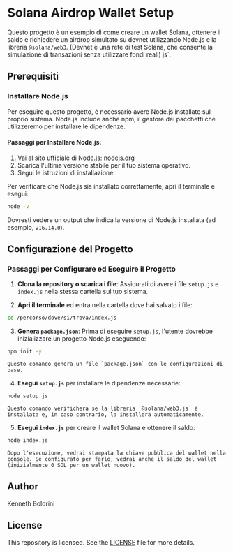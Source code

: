 # Solana Airdrop Wallet Setup

Questo progetto è un esempio di come creare un wallet Solana, ottenere il saldo e richiedere un airdrop simultato su devnet utilizzando Node.js e la libreria `@solana/web3`. (Devnet è una rete di test Solana, che consente la simulazione di transazioni senza utilizzare fondi reali) js`.

## Prerequisiti

### Installare Node.js

Per eseguire questo progetto, è necessario avere Node.js installato sul proprio sistema. Node.js include anche npm, il gestore dei pacchetti che utilizzeremo per installare le dipendenze.

#### Passaggi per Installare Node.js:

1. Vai al sito ufficiale di Node.js: [nodejs.org](https://nodejs.org/)
2. Scarica l'ultima versione stabile per il tuo sistema operativo.
3. Segui le istruzioni di installazione.

Per verificare che Node.js sia installato correttamente, apri il terminale e esegui:

```sh
node -v
```

Dovresti vedere un output che indica la versione di Node.js installata (ad esempio, `v16.14.0`).

## Configurazione del Progetto

### Passaggi per Configurare ed Eseguire il Progetto

1. **Clona la repository o scarica i file**: Assicurati di avere i file `setup.js` e `index.js` nella stessa cartella sul tuo sistema.
    
2. **Apri il terminale** ed entra nella cartella dove hai salvato i file:
    
```sh
cd /percorso/dove/si/trova/index.js
```

3. **Genera `package.json`**: Prima di eseguire `setup.js`, l'utente dovrebbe inizializzare un progetto Node.js eseguendo:

```sh
npm init -y
```

	Questo comando genera un file `package.json` con le configurazioni di base.
	
4. **Esegui `setup.js`** per installare le dipendenze necessarie:
    
```sh
node setup.js
```
    
    Questo comando verificherà se la libreria `@solana/web3.js` è installata e, in caso contrario, la installerà automaticamente.
    
5. **Esegui `index.js`** per creare il wallet Solana e ottenere il saldo:
    
```sh
node index.js
```
    
    Dopo l'esecuzione, vedrai stampata la chiave pubblica del wallet nella console. Se configurato per farlo, vedrai anche il saldo del wallet (inizialmente 0 SOL per un wallet nuovo).


## Author
Kenneth Boldrini

## License

This repository is licensed. See the [LICENSE](./LICENSE) file for more details.
